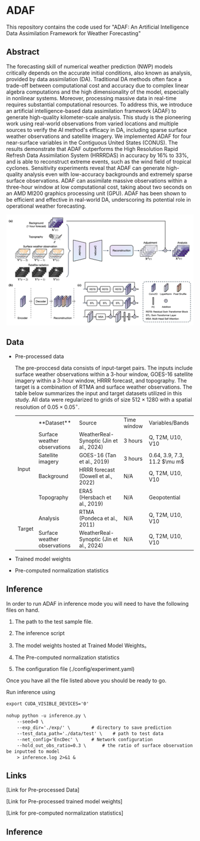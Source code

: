 # ADAF

This repository contains the code used for "ADAF: An Artificial Intelligence Data Assimilation Framework for Weather Forecasting"

## Abstract
The forecasting skill of numerical weather prediction (NWP) models critically depends on the accurate initial conditions, also known as analysis, provided by data assimilation (DA).
Traditional DA methods often face a trade-off between computational cost and accuracy due to complex linear algebra computations and the high dimensionality of the model, especially in nonlinear systems. Moreover, processing massive data in real-time requires substantial computational resources. To address this, we introduce an artificial intelligence-based data assimilation framework (ADAF) to generate high-quality kilometer-scale analysis. This study is the pioneering work using real-world observations from varied locations and multiple sources to verify the AI method's efficacy in DA, including sparse surface weather observations and satellite imagery. We implemented ADAF for four near-surface variables in the Contiguous United States (CONUS). The results demonstrate that ADAF outperforms the High Resolution Rapid Refresh Data Assimilation System (HRRRDAS) in accuracy by 16\% to 33\%, and is able to reconstruct extreme events, such as the wind field of tropical cyclones. Sensitivity experiments reveal that ADAF can generate high-quality analysis even with low-accuracy backgrounds and extremely sparse surface observations. ADAF can assimilate massive observations within a three-hour window at low computational cost, taking about two seconds on an AMD MI200 graphics processing unit (GPU). ADAF has been shown to be efficient and effective in real-world DA, underscoring its potential role in operational weather forecasting.

![Figure: Overall framework](/assets/framework.png)


## Data
- Pre-processed data
  
  The pre-proccesd data consists of input-target pairs. The inputs include surface weather observations within a 3-hour window, GOES-16 satellite imagery within a 3-hour window, HRRR forecast, and topography. The target is a combination of RTMA and surface weather observations. The table below summarizes the input and target datasets utilized in this study. All data were regularized to grids of size $512 \times 1280$ with a spatial resolution of $0.05 \times 0.05 ^\circ$. 
	<table>
		<tr>
		    <td></td>
		    <td>**Dataset**</td>
		    <td>Source</td>
		    <td>Time window</td>
		    <td>Variables/Bands</td>
		</tr>
		<tr>
		    <td rowspan="4">Input</td>
		    <td>Surface weather observations</td>
		    <td>WeatherReal-Synoptic (Jin et al., 2024)</td>
		    <td>3 hours</td>
		    <td>Q, T2M, U10, V10</td>  
		</tr>
	 	<tr>
		    <td>Satellite imagery</td>
                    <td>GOES-16 (Tan et al., 2019)</td>
		    <td>3 hours</td>
		    <td>0.64, 3.9, 7.3, 11.2 $\mu m$</td>  
		</tr>
	 	<tr>
		    <td>Background</td>
 		    <td>HRRR forecast (Dowell et al., 2022)</td>
		    <td>N/A</td>
		    <td>Q, T2M, U10, V10</td>  
		</tr>
	 	<tr>
		    <td>Topography</td>
		    <td>ERA5 (Hersbach et al., 2019)</td>
		    <td>N/A</td>
		    <td>Geopotential</td>  
		</tr>
	 	<tr>
		    <td rowspan="2">Target</td>
		    <td>Analysis</td>
		    <td>RTMA (Pondeca et al., 2011)</td>
		    <td>N/A</td>
		    <td>Q, T2M, U10, V10</td>  
		</tr>
	 	<tr>
		    <td>Surface weather observations</td>
		    <td>WeatherReal-Synoptic (Jin et al., 2024)</td>
		    <td>N/A</td>
		    <td>Q, T2M, U10, V10</td> 
		</tr>
	</table>

- Trained model weights
- Pre-computed normalization statistics

## Inference
In order to run ADAF in inference mode you will need to have the following files on hand.

1. The path to the test sample file.

2. The inference script

3. The model weights hosted at Trained Model Weights。

4. The Pre-computed normalization statistics

5. The configuration file (./config/experiment.yaml)

Once you have all the file listed above you should be ready to go.

Run inference using
```shell
export CUDA_VISIBLE_DEVICES='0'

nohup python -u inference.py \
    --seed=0 \
    --exp_dir='./exp/' \ 		# directory to save prediction 
    --test_data_path='./data/test' \ 	# path to test data
    --net_config='EncDec' \		# Network configuration
    --hold_out_obs_ratio=0.3 \		# the ratio of surface observation be inputted to model
    > inference.log 2>&1 &

```


## Links

[Link for Pre-processed Data]

[Link for Pre-processed trained model weights]

[Link for pre-computed normalization statistics]










## Inference
